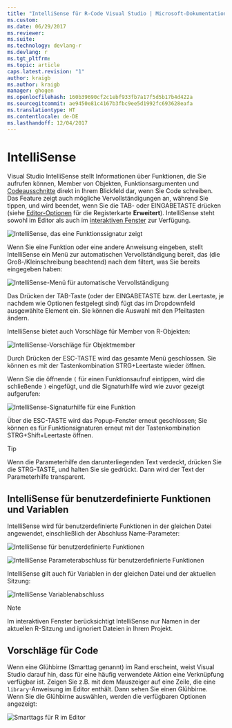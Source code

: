 ```yaml
---
title: "IntelliSense für R-Code Visual Studio | Microsoft-Dokumentation"
ms.custom: 
ms.date: 06/29/2017
ms.reviewer: 
ms.suite: 
ms.technology: devlang-r
ms.devlang: r
ms.tgt_pltfrm: 
ms.topic: article
caps.latest.revision: "1"
author: kraigb
ms.author: kraigb
manager: ghogen
ms.openlocfilehash: 160b39690cf2c1ebf933fb7a17f5d5b17b4d422a
ms.sourcegitcommit: ae9450e81c4167b3fbc9ee5d1992fc693628eafa
ms.translationtype: HT
ms.contentlocale: de-DE
ms.lasthandoff: 12/04/2017
---
```

# <a name="intellisense"></a>IntelliSense

Visual Studio IntelliSense stellt Informationen über Funktionen, die Sie aufrufen können, Member von Objekten, Funktionsargumenten und [Codeausschnitte](code-snippets.md) direkt in Ihrem Blickfeld dar, wenn Sie Code schreiben. Das Feature zeigt auch mögliche Vervollständigungen an, während Sie tippen, und wird beendet, wenn Sie die TAB- oder EINGABETASTE drücken (siehe [Editor-Optionen](code-editing.md#editor-options) für die Registerkarte **Erweitert**). IntelliSense steht sowohl im Editor als auch im [interaktiven Fenster](interactive-repl.md) zur Verfügung.

![IntelliSense, das eine Funktionssignatur zeigt](media/intellisense-function-signature.png) 

Wenn Sie eine Funktion oder eine andere Anweisung eingeben, stellt IntelliSense ein Menü zur automatischen Vervollständigung bereit, das (die Groß-/Kleinschreibung beachtend) nach dem filtert, was Sie bereits eingegeben haben:

![IntelliSense-Menü für automatische Vervollständigung](media/intellisense-auto-complete-menu.png)

Das Drücken der TAB-Taste (oder der EINGABETASTE bzw. der Leertaste, je nachdem wie Optionen festgelegt sind) fügt das im Dropdownfeld ausgewählte Element ein. Sie können die Auswahl mit den Pfeiltasten ändern. 

IntelliSense bietet auch Vorschläge für Member von R-Objekten:
 
![IntelliSense-Vorschläge für Objektmember](media/intellisense-auto-complete-r-objects.png)
 
Durch Drücken der ESC-TASTE wird das gesamte Menü geschlossen. Sie können es mit der Tastenkombination STRG+Leertaste wieder öffnen.

Wenn Sie die öffnende `(` für einen Funktionsaufruf eintippen, wird die schließende `)` eingefügt, und die Signaturhilfe wird wie zuvor gezeigt aufgerufen:

![IntelliSense-Signaturhilfe für eine Funktion](media/intellisense-function-signature.png)

Über die ESC-TASTE wird das Popup-Fenster erneut geschlossen; Sie können es für Funktionsignaturen erneut mit der Tastenkombination STRG+Shift+Leertaste öffnen.

> [!Tip]
> Wenn die Parameterhilfe den darunterliegenden Text verdeckt, drücken Sie die STRG-TASTE, und halten Sie sie gedrückt. Dann wird der Text der Parameterhilfe transparent.

## <a name="intellisense-for-user-defined-functions-and-variables"></a>IntelliSense für benutzerdefinierte Funktionen und Variablen

IntelliSense wird für benutzerdefinierte Funktionen in der gleichen Datei angewendet, einschließlich der Abschluss Name-Parameter:

![IntelliSense für benutzerdefinierte Funktionen](media/intellisense-same-file-functions.png)

![IntelliSense Parameterabschluss für benutzerdefinierte Funktionen](media/intellisense-parameter-completion.png)

IntelliSense gilt auch für Variablen in der gleichen Datei und der aktuellen Sitzung:

![IntelliSense Variablenabschluss](media/intellisense-variable-completion.png)

> [!Note]
> Im interaktiven Fenster berücksichtigt IntelliSense nur Namen in der aktuellen R-Sitzung und ignoriert Dateien in Ihrem Projekt.

## <a name="code-suggestions"></a>Vorschläge für Code

Wenn eine Glühbirne (Smarttag genannt) im Rand erscheint, weist Visual Studio darauf hin, dass für eine häufig verwendete Aktion eine Verknüpfung verfügbar ist. Zeigen Sie z.B. mit dem Mauszeiger auf eine Zeile, die eine `library`-Anweisung im Editor enthält. Dann sehen Sie einen Glühbirne. Wenn Sie die Glühbirne auswählen, werden die verfügbaren Optionen angezeigt:

![Smarttags für R im Editor](media/intellisense-smart-tags.png)
